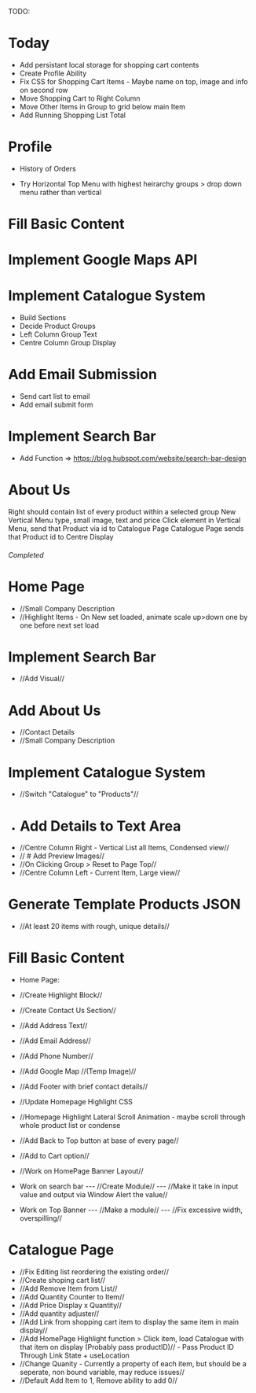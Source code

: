 TODO:

# Today

- Add persistant local storage for shopping cart contents
- Create Profile Ability
- Fix CSS for Shopping Cart Items - Maybe name on top, image and info on second row
- Move Shopping Cart to Right Column
- Move Other Items in Group to grid below main Item
- Add Running Shopping List Total

# Profile
- History of Orders

- Try Horizontal Top Menu with highest heirarchy groups > drop down menu rather than vertical


# Fill Basic Content



# Implement Google Maps API

# Implement Catalogue System

- Build Sections
- Decide Product Groups
- Left Column Group Text
- Centre Column Group Display



# Add Email Submission
- Send cart list to email
- Add email submit form


# Implement Search Bar
- Add Function => https://blog.hubspot.com/website/search-bar-design

# About Us





Right should contain list of every product within a selected group
New Vertical Menu type, small image, text and price
Click element in Vertical Menu, send that Product via id to Catalogue Page
Catalogue Page sends that Product id to Centre Display

###### Completed ##########################################

# Home Page
- //Small Company Description
- //Highlight Items - On New set loaded, animate scale up>down one by one before next set load

# Implement Search Bar
- //Add Visual//
# Add About Us
- //Contact Details
- //Small Company Description

# Implement Catalogue System
- //Switch "Catalogue" to "Products"//
- # Add Details to Text Area
- //Centre Column Right - Vertical List all Items, Condensed view//
- // # Add Preview Images//
- //On Clicking Group > Reset to Page Top//
- //Centre Column Left - Current Item, Large view//

# Generate Template Products JSON
- //At least 20 items with rough, unique details//


# Fill Basic Content
- Home Page:
- //Create Highlight Block//
- //Create Contact Us Section//
- //Add Address Text//
- //Add Email Address//
- //Add Phone Number//
- //Add Google Map //(Temp Image)//
- //Add Footer with brief contact details//
- //Update Homepage Highlight CSS
- //Homepage Highlight Lateral Scroll Animation - maybe scroll through whole product list or condense

- //Add Back to Top button at base of every page//
- //Add to Cart option//
- //Work on HomePage Banner Layout//

- Work on search bar
--- //Create Module//
--- //Make it take in input value and output via Window Alert the value//

- Work on Top Banner
--- //Make a module//
--- //Fix excessive width, overspilling//

# Catalogue Page
- //Fix Editing list reordering the existing order//
- //Create shoping cart list//
- //Add Remove Item from List//
- //Add Quantity Counter to Item//
- //Add Price Display x Quantity//
- //Add quantity adjuster//
- //Add Link from shopping cart item to display the same item in main display//
- //Add HomePage Highlight function > Click item, load Catalogue with that item on display (Probably pass productID)// - Pass Product ID Through Link State + useLocation
- //Change Quanity - Currently a property of each item, but should be a seperate, non bound variable, may reduce issues//
- //Default Add Item to 1, Remove ability to add 0//
